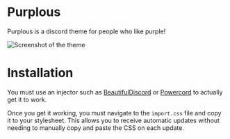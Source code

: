 # Purplous

Purplous is a discord theme for people who like purple!

![Screenshot of the theme](https://i.imgur.com/shbp5C5.png)



# Installation

You must use an injector such as [BeautifulDiscord](https://github.com/leovoel/BeautifulDiscord) 
or [Powercord](https://github.com/powercord-org/powercord) to actually get it to work. 

Once you get it working, you must navigate to the `import.css` file and copy it to your stylesheet. This allows
you to receive automatic updates without needing to manually copy and paste the CSS on each update. 